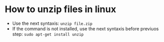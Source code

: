 # How to unzip files in linux

* Use the next syntaxis: ```` unzip file.zip ````
* If the command is not installed, use the next syntaxis before previuos step: ```` sudo apt-get install unzip ````

